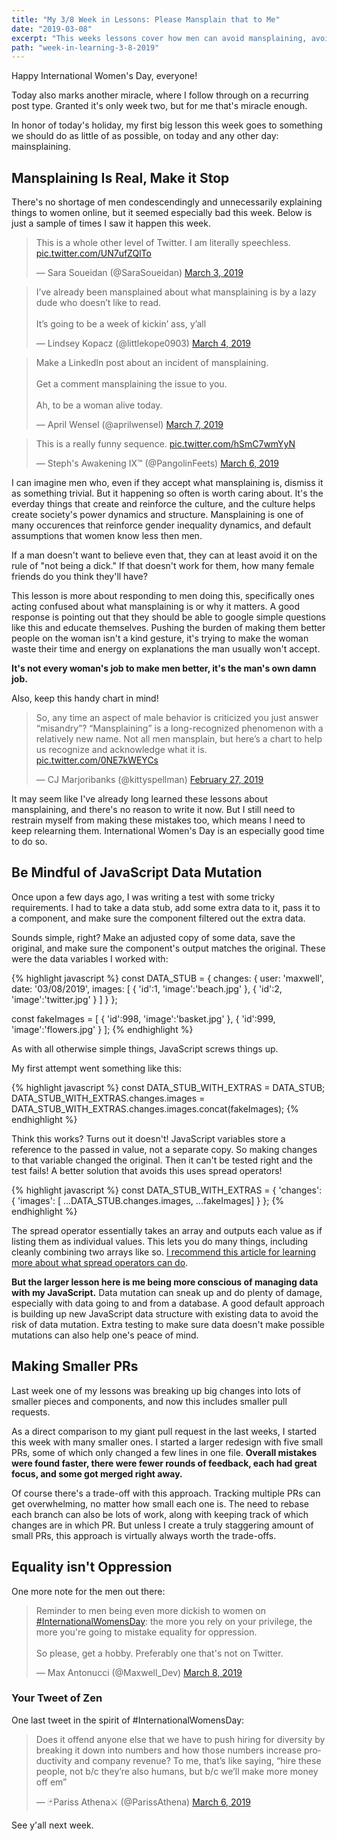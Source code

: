 ```yaml
---
title: "My 3/8 Week in Lessons: Please Mansplain that to Me"
date: "2019-03-08"
excerpt: "This weeks lessons cover how men can avoid mansplaining, avoiding JavaScript Data Mutation, making smaller PRs, and not being a jerk on International Womens Day."
path: "week-in-learning-3-8-2019"
---
```


Happy International Women's Day, everyone!

Today also marks another miracle, where I follow through on a recurring post type. Granted it's only week two, but for me that's miracle enough.

In honor of today's holiday, my first big lesson this week goes to something we should do as little of as possible, on today and any other day: mainsplaining.

## Mansplaining Is Real, Make it Stop

There's no shortage of men condescendingly and unnecessarily explaining things to women online, but it seemed especially bad this week. Below is just a sample of times I saw it happen this week.

<blockquote class="twitter-tweet" data-lang="en"><p lang="en" dir="ltr">This is a whole other level of Twitter. I am literally speechless. <a href="https://t.co/UN7ufZQlTo">pic.twitter.com/UN7ufZQlTo</a></p>&mdash; Sara Soueidan (@SaraSoueidan) <a href="https://twitter.com/SaraSoueidan/status/1102151342963990528?ref_src=twsrc%5Etfw">March 3, 2019</a></blockquote>

<blockquote class="twitter-tweet" data-lang="en"><p lang="en" dir="ltr">I’ve already been mansplained about what mansplaining is by a lazy dude who doesn’t like to read.<br><br>It’s going to be a week of kickin’ ass, y’all</p>&mdash; Lindsey Kopacz (@littlekope0903) <a href="https://twitter.com/littlekope0903/status/1102546223809073153?ref_src=twsrc%5Etfw">March 4, 2019</a></blockquote>

<blockquote class="twitter-tweet" data-lang="en"><p lang="en" dir="ltr">Make a LinkedIn post about an incident of mansplaining.<br><br>Get a comment mansplaining the issue to you.<br><br>Ah, to be a woman alive today.</p>&mdash; April Wensel (@aprilwensel) <a href="https://twitter.com/aprilwensel/status/1103740309458964480">March 7, 2019</a></blockquote>

<blockquote class="twitter-tweet" data-lang="en"><p lang="en" dir="ltr">This is a really funny sequence. <a href="https://t.co/hSmC7wmYyN">pic.twitter.com/hSmC7wmYyN</a></p>&mdash; Steph&#39;s Awakening IX™ (@PangolinFeets) <a href="https://twitter.com/PangolinFeets/status/1103102556375523328?ref_src=twsrc%5Etfw">March 6, 2019</a></blockquote>

I can imagine men who, even if they accept what mansplaining is, dismiss it as something trivial. But it happening so often is worth caring about. It's the everday things that create and reinforce the culture, and the culture helps create society's power dynamics and structure. Mansplaining is one of many occurences that reinforce gender inequality dynamics, and default assumptions that women know less then men.

If a man doesn't want to believe even that, they can at least avoid it on the rule of "not being a dick." If that doesn't work for them, how many female friends do you think they'll have?

This lesson is more about responding to men doing this, specifically ones acting confused about what mansplaining is or why it matters. A good response is pointing out that they should be able to google simple questions like this and educate themselves. Pushing the burden of making them better people on the woman isn't a kind gesture, it's trying to make the woman waste their time and energy on explanations the man usually won't accept.

**It's not every woman's job to make men better, it's the man's own damn job.**

Also, keep this handy chart in mind!

<blockquote class="twitter-tweet" data-lang="en"><p lang="en" dir="ltr">So, any time an aspect of male behavior is criticized you just answer “misandry”? “Mansplaining” is a long-recognized phenomenon with a relatively new name. Not all men mansplain, but here’s a chart to help us recognize and acknowledge what it is. <a href="https://t.co/0NE7kWEYCs">pic.twitter.com/0NE7kWEYCs</a></p>&mdash; CJ Marjoribanks (@kittyspellman) <a href="https://twitter.com/kittyspellman/status/1100731135678660608?ref_src=twsrc%5Etfw">February 27, 2019</a></blockquote>

It may seem like I've already long learned these lessons about mansplaining, and there's no reason to write it now. But I still need to restrain myself from making these mistakes too, which means I need to keep relearning them. International Women's Day is an especially good time to do so.

## Be Mindful of JavaScript Data Mutation

Once upon a few days ago, I was writing a test with some tricky requirements. I had to take a data stub, add some extra data to it, pass it to a component, and make sure the component filtered out the extra data.

Sounds simple, right? Make an adjusted copy of some data, save the original, and make sure the component's output matches the original. These were the data variables I worked with:

{% highlight javascript %}
const DATA_STUB = {
  changes: {
    user: 'maxwell',
    date: '03/08/2019',
    images: [
      {
        'id':1,
        'image':'beach.jpg'
      }, {
        'id':2,
        'image':'twitter.jpg'
      }
    ]
  }
};

const fakeImages = [
  {
    'id':998,
    'image':'basket.jpg'
  }, {
    'id':999,
    'image':'flowers.jpg'
  }
];
{% endhighlight %}

As with all otherwise simple things, JavaScript screws things up.

My first attempt went something like this:

{% highlight javascript %}
const DATA_STUB_WITH_EXTRAS = DATA_STUB;
DATA_STUB_WITH_EXTRAS.changes.images = DATA_STUB_WITH_EXTRAS.changes.images.concat(fakeImages);
{% endhighlight %}

Think this works? Turns out it doesn't! JavaScript variables store a reference to the passed in value, not a separate copy. So making changes to that variable changed the original. Then it can't be tested right and the test fails! A better solution that avoids this uses spread operators!

{% highlight javascript %}
const DATA_STUB_WITH_EXTRAS = {
  'changes': {
    'images': [ ...DATA_STUB.changes.images, ...fakeImages]
  }
};
{% endhighlight %}

The spread operator essentially takes an array and outputs each value as if listing them as individual values. This lets you do many things, including cleanly combining two arrays like so. [I recommend this article for learning more about what spread operators can do](https://zendev.com/2018/05/09/understanding-spread-operator-in-javascript.html).

**But the larger lesson here is me being more conscious of managing data with my JavaScript.** Data mutation can sneak up and do plenty of damage, especially with data going to and from a database. A good default approach is building up new JavaScript data structure with existing data to avoid the risk of data mutation. Extra testing to make sure data doesn't make possible mutations can also help one's peace of mind.

## Making Smaller PRs

Last week one of my lessons was breaking up big changes into lots of smaller pieces and components, and now this includes smaller pull requests.

As a direct comparison to my giant pull request in the last weeks, I started this week with many smaller ones. I started a larger redesign with five small PRs, some of which only changed a few lines in one file. **Overall mistakes were found faster, there were fewer rounds of feedback, each had great focus, and some got merged right away.**

Of course there's a trade-off with this approach. Tracking multiple PRs can get overwhelming, no matter how small each one is. The need to rebase each branch can also be lots of work, along with keeping track of which changes are in which PR. But unless I create a truly staggering amount of small PRs, this approach is virtually always worth the trade-offs.

## Equality isn't Oppression

One more note for the men out there:

<blockquote class="twitter-tweet" data-lang="en"><p lang="en" dir="ltr">Reminder to men being even more dickish to women on <a href="https://twitter.com/hashtag/InternationalWomensDay?src=hash&amp;ref_src=twsrc%5Etfw">#InternationalWomensDay</a>: the more you rely on your privilege, the more you&#39;re going to mistake equality for oppression.<br><br>So please, get a hobby. Preferably one that&#39;s not on Twitter.</p>&mdash; Max Antonucci (@Maxwell_Dev) <a href="https://twitter.com/Maxwell_Dev/status/1104084980609761281?ref_src=twsrc%5Etfw">March 8, 2019</a></blockquote>

### Your Tweet of Zen

One last tweet in the spirit of #InternationalWomensDay:

<blockquote class="twitter-tweet" data-lang="en"><p lang="en" dir="ltr">Does it offend anyone else that we have to push hiring for diversity by breaking it down into numbers and how those numbers increase productivity and company revenue? To me, that’s like saying, “hire these people, not b/c they’re also humans, but b/c we’ll make more money off em”</p>&mdash; 🃏Pariss Athena⚔️ (@ParissAthena) <a href="https://twitter.com/ParissAthena/status/1103270656580440064?ref_src=twsrc%5Etfw">March 6, 2019</a></blockquote>
<script async src="https://platform.twitter.com/widgets.js" charset="utf-8"></script>

See y'all next week.
